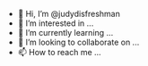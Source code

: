 - 👋 Hi, I’m @judydisfreshman
- 👀 I’m interested in ...
- 🌱 I’m currently learning ...
- 💞️ I’m looking to collaborate on ...
- 📫 How to reach me ...

<!---
judydisfreshman/judydisfreshman is a ✨ special ✨ repository because its `README.md` (this file) appears on your GitHub profile.
You can click the Preview link to take a look at your changes.
--->
